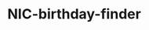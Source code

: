 # NIC-birthday-finder
<!DOCTYPE html>
<html>

<head>
    <script src="https://ajax.googleapis.com/ajax/libs/jquery/3.3.1/jquery.min.js"></script>
    <title>Easy Code Stuff - NIC Birth Day Finder</title>
    <script>
        $(document).ready(function () {
            $("#find").click(function () {
                //Clear Existing Details
                $("#error").html("");
                $("#gender").html("");
                $("#year").html("");
                $("#month").html("");
                $("#day").html("");

                var NICNo = $("#nic").val();
                var dayText = 0;
                var year = "";
                var month = "";
                var day = "";
                var gender = "";
                if (NICNo.length != 10 && NICNo.length != 12) {
                    $("#error").html("Invalid NIC NO");
                } else if (NICNo.length == 10 && !$.isNumeric(NICNo.substr(0, 9))) {
                    $("#error").html("Invalid NIC NO");
                }
                else {
                    // Year
                    if (NICNo.length == 10) {
                        year = "19" + NICNo.substr(0, 2);
                        dayText = parseInt(NICNo.substr(2, 3));
                    } else {
                        year = NICNo.substr(0, 4);
                        dayText = parseInt(NICNo.substr(4, 3));
                    }

                    // Gender
                    if (dayText > 500) {
                        gender = "Female";
                        dayText = dayText - 500;
                    } else {
                        gender = "Male";
                    }

                    // Day Digit Validation
                    if (dayText < 1 && dayText > 366) {
                        $("#error").html("Invalid NIC NO");
                    } else {

                        //Month
                        if (dayText > 335) {
                            day = dayText - 335;
                            month = "December";
                        }
                        else if (dayText > 305) {
                            day = dayText - 305;
                            month = "November";
                        }
                        else if (dayText > 274) {
                            day = dayText - 274;
                            month = "October";
                        }
                        else if (dayText > 244) {
                            day = dayText - 244;
                            month = "September";
                        }
                        else if (dayText > 213) {
                            day = dayText - 213;
                            month = "Auguest";
                        }
                        else if (dayText > 182) {
                            day = dayText - 182;
                            month = "July";
                        }
                        else if (dayText > 152) {
                            day = dayText - 152;
                            month = "June";
                        }
                        else if (dayText > 121) {
                            day = dayText - 121;
                            month = "May";
                        }
                        else if (dayText > 91) {
                            day = dayText - 91;
                            month = "April";
                        }
                        else if (dayText > 60) {
                            day = dayText - 60;
                            month = "March";
                        }
                        else if (dayText < 32) {
                            month = "January";
                            day = dayText;
                        }
                        else if (dayText > 31) {
                            day = dayText - 31;
                            month = "Febuary";
                        }

                        // Show Details
                        $("#gender").html("Gender : " + gender);
                        $("#year").html("Year : " + year);
                        $("#month").html("Month : " + month);
                        $("#day").html("Day :" + day);
                    }
                }
            });
        });
    </script>
</head>

<body>
    <center>
        <p style="color: #000;">NIC Birth Day Finder</p>
        <p style="color: #000;">Both New & Old Format</p>
        <input type="text" id="nic" />
        <button id="find">Find</button>
        <br/>
        <br/>
        <p id="error" style="color: red;"></p>
        <p id="gender" style="color: #000;"></p>
        <p id="year" style="color: #000;"></p>
        <p id="month" style="color: #000;"></p>
        <p id="day" style="color: #000;"></p>
    </center>
</body>

</html>

